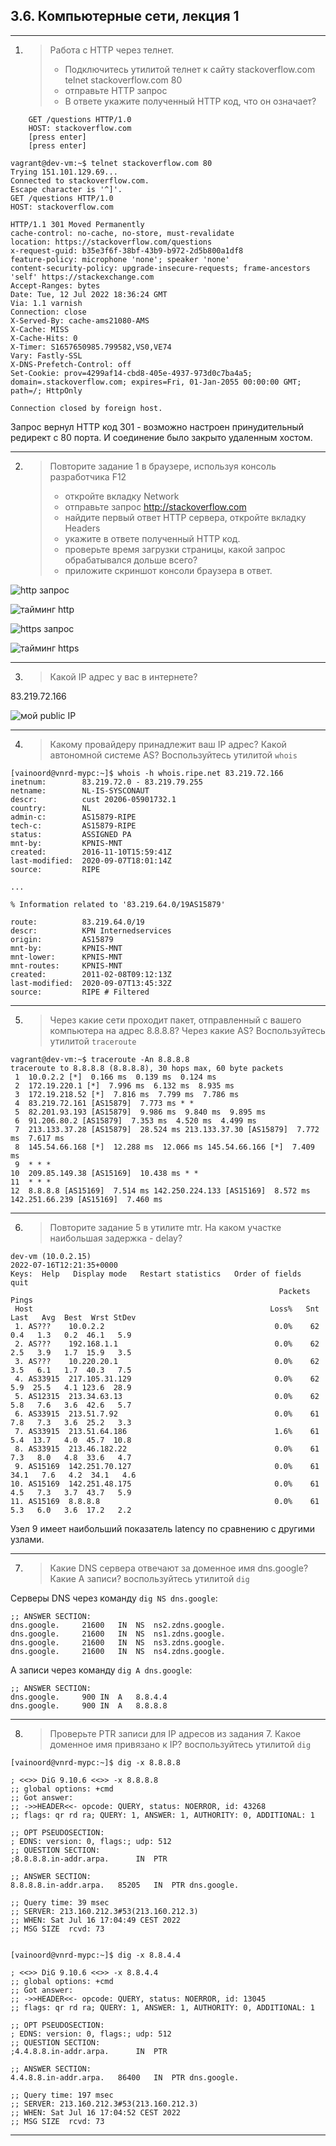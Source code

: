 ## 3.6. Компьютерные сети, лекция 1
---
1. >Работа c HTTP через телнет.
   >* Подключитесь утилитой телнет к сайту stackoverflow.com telnet stackoverflow.com 80
   >* отправьте HTTP запрос
   >* В ответе укажите полученный HTTP код, что он означает?
```
	GET /questions HTTP/1.0
	HOST: stackoverflow.com
	[press enter]
	[press enter]
```

```
vagrant@dev-vm:~$ telnet stackoverflow.com 80
Trying 151.101.129.69...
Connected to stackoverflow.com.
Escape character is '^]'.
GET /questions HTTP/1.0
HOST: stackoverflow.com

HTTP/1.1 301 Moved Permanently
cache-control: no-cache, no-store, must-revalidate
location: https://stackoverflow.com/questions
x-request-guid: b35e3f6f-38bf-43b9-b972-2d5b800a1df8
feature-policy: microphone 'none'; speaker 'none'
content-security-policy: upgrade-insecure-requests; frame-ancestors 'self' https://stackexchange.com
Accept-Ranges: bytes
Date: Tue, 12 Jul 2022 18:36:24 GMT
Via: 1.1 varnish
Connection: close
X-Served-By: cache-ams21080-AMS
X-Cache: MISS
X-Cache-Hits: 0
X-Timer: S1657650985.799582,VS0,VE74
Vary: Fastly-SSL
X-DNS-Prefetch-Control: off
Set-Cookie: prov=4299af14-cbd8-405e-4937-973d0c7ba4a5; domain=.stackoverflow.com; expires=Fri, 01-Jan-2055 00:00:00 GMT; path=/; HttpOnly

Connection closed by foreign host.
```   

Запрос вернул HTTP код 301 - возможно настроен принудительный редирект с 80 порта. И соединение было закрыто удаленным хостом.

---
2. >Повторите задание 1 в браузере, используя консоль разработчика F12
   >* откройте вкладку Network
   >* отправьте запрос http://stackoverflow.com
   >* найдите первый ответ HTTP сервера, откройте вкладку Headers
   >* укажите в ответе полученный HTTP код.
   >* проверьте время загрузки страницы, какой запрос обрабатывался дольше всего?
   >* приложите скриншот консоли браузера в ответ.

![http запрос](images/scr1.png)

![тайминг http](images/scr2.png)

![https запрос](images/scr3.png)

![тайминг https](images/scr4.png)

--- 
3. > Какой IP адрес у вас в интернете?

83.219.72.166

![мой public IP](images/scr5.png)

---
4. >Какому провайдеру принадлежит ваш IP адрес? Какой автономной системе AS? Воспользуйтесь утилитой `whois`

```
[vainoord@vnrd-mypc:~]$ whois -h whois.ripe.net 83.219.72.166
inetnum:        83.219.72.0 - 83.219.79.255
netname:        NL-IS-SYSCONAUT
descr:          cust 20206-05901732.1
country:        NL
admin-c:        AS15879-RIPE
tech-c:         AS15879-RIPE
status:         ASSIGNED PA
mnt-by:         KPNIS-MNT
created:        2016-11-10T15:59:41Z
last-modified:  2020-09-07T18:01:14Z
source:         RIPE

...

% Information related to '83.219.64.0/19AS15879'

route:          83.219.64.0/19
descr:          KPN Internedservices
origin:         AS15879
mnt-by:         KPNIS-MNT
mnt-lower:      KPNIS-MNT
mnt-routes:     KPNIS-MNT
created:        2011-02-08T09:12:13Z
last-modified:  2020-09-07T13:45:32Z
source:         RIPE # Filtered
```


---
5. >Через какие сети проходит пакет, отправленный с вашего компьютера на адрес 8.8.8.8? Через какие AS? Воспользуйтесь утилитой `traceroute`

```
vagrant@dev-vm:~$ traceroute -An 8.8.8.8
traceroute to 8.8.8.8 (8.8.8.8), 30 hops max, 60 byte packets
 1  10.0.2.2 [*]  0.166 ms  0.139 ms  0.124 ms
 2  172.19.220.1 [*]  7.996 ms  6.132 ms  8.935 ms
 3  172.19.218.52 [*]  7.816 ms  7.799 ms  7.786 ms
 4  83.219.72.161 [AS15879]  7.773 ms * *
 5  82.201.93.193 [AS15879]  9.986 ms  9.840 ms  9.895 ms
 6  91.206.80.2 [AS15879]  7.353 ms  4.520 ms  4.499 ms
 7  213.133.37.28 [AS15879]  28.524 ms 213.133.37.30 [AS15879]  7.772 ms  7.617 ms
 8  145.54.66.168 [*]  12.288 ms  12.066 ms 145.54.66.166 [*]  7.409 ms
 9  * * *
10  209.85.149.38 [AS15169]  10.438 ms * *
11  * * *
12  8.8.8.8 [AS15169]  7.514 ms 142.250.224.133 [AS15169]  8.572 ms 142.251.66.239 [AS15169]  7.460 ms
```

---
6. >Повторите задание 5 в утилите mtr. На каком участке наибольшая задержка - delay?

```
dev-vm (10.0.2.15)                                                          2022-07-16T12:21:35+0000
Keys:  Help   Display mode   Restart statistics   Order of fields   quit
                                                            Packets               Pings
 Host                                                     Loss%   Snt   Last   Avg  Best  Wrst StDev
 1. AS???    10.0.2.2                                      0.0%    62    0.4   1.3   0.2  46.1   5.9
 2. AS???    192.168.1.1                                   0.0%    62    2.5   3.9   1.7  15.9   3.5
 3. AS???    10.220.20.1                                   0.0%    62    3.5   6.1   1.7  40.3   7.5
 4. AS33915  217.105.31.129                                0.0%    62    5.9  25.5   4.1 123.6  28.9
 5. AS12315  213.34.63.13                                  0.0%    62    5.8   7.6   3.6  42.6   5.7
 6. AS33915  213.51.7.92                                   0.0%    61    7.8   7.3   3.6  25.2   3.3
 7. AS33915  213.51.64.186                                 1.6%    61    5.4  13.7   4.0  45.7  10.8
 8. AS33915  213.46.182.22                                 0.0%    61    7.3   8.0   4.8  33.6   4.7
 9. AS15169  142.251.70.127                                0.0%    61   34.1   7.6   4.2  34.1   4.6
10. AS15169  142.251.48.175                                0.0%    61    4.5   7.3   3.7  43.7   5.9
11. AS15169  8.8.8.8                                       0.0%    61    5.3   6.0   3.6  17.2   2.2
```
Узел 9 имеет наибольший показатель latency по сравнению с другими узлами.

---
7. >Какие DNS сервера отвечают за доменное имя dns.google? Какие A записи? воспользуйтесь утилитой `dig`

Серверы DNS через команду `dig NS dns.google`:
```
;; ANSWER SECTION:
dns.google.		21600	IN	NS	ns2.zdns.google.
dns.google.		21600	IN	NS	ns1.zdns.google.
dns.google.		21600	IN	NS	ns3.zdns.google.
dns.google.		21600	IN	NS	ns4.zdns.google.

```
A записи через команду `dig A dns.google`:
```
;; ANSWER SECTION:
dns.google.		900	IN	A	8.8.4.4
dns.google.		900	IN	A	8.8.8.8

```

---
8. >Проверьте PTR записи для IP адресов из задания 7. Какое доменное имя привязано к IP? воспользуйтесь утилитой `dig`

```
[vainoord@vnrd-mypc:~]$ dig -x 8.8.8.8

; <<>> DiG 9.10.6 <<>> -x 8.8.8.8
;; global options: +cmd
;; Got answer:
;; ->>HEADER<<- opcode: QUERY, status: NOERROR, id: 43268
;; flags: qr rd ra; QUERY: 1, ANSWER: 1, AUTHORITY: 0, ADDITIONAL: 1

;; OPT PSEUDOSECTION:
; EDNS: version: 0, flags:; udp: 512
;; QUESTION SECTION:
;8.8.8.8.in-addr.arpa.		IN	PTR

;; ANSWER SECTION:
8.8.8.8.in-addr.arpa.	85205	IN	PTR	dns.google.

;; Query time: 39 msec
;; SERVER: 213.160.212.3#53(213.160.212.3)
;; WHEN: Sat Jul 16 17:04:49 CEST 2022
;; MSG SIZE  rcvd: 73


[vainoord@vnrd-mypc:~]$ dig -x 8.8.4.4

; <<>> DiG 9.10.6 <<>> -x 8.8.4.4
;; global options: +cmd
;; Got answer:
;; ->>HEADER<<- opcode: QUERY, status: NOERROR, id: 13045
;; flags: qr rd ra; QUERY: 1, ANSWER: 1, AUTHORITY: 0, ADDITIONAL: 1

;; OPT PSEUDOSECTION:
; EDNS: version: 0, flags:; udp: 512
;; QUESTION SECTION:
;4.4.8.8.in-addr.arpa.		IN	PTR

;; ANSWER SECTION:
4.4.8.8.in-addr.arpa.	86400	IN	PTR	dns.google.

;; Query time: 197 msec
;; SERVER: 213.160.212.3#53(213.160.212.3)
;; WHEN: Sat Jul 16 17:04:52 CEST 2022
;; MSG SIZE  rcvd: 73

```

---

